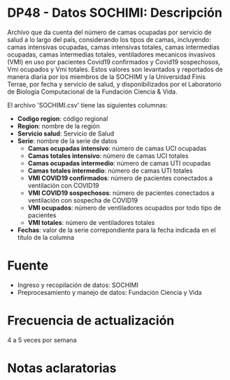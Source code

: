 # DP48 - Datos SOCHIMI: Descripción
Archivo que da cuenta del número de camas ocupadas por servicio de salud a lo largo del país, considerando los tipos de 
camas, incluyendo: camas intensivas ocupadas, camas intensivas totales, camas intermedias ocupadas, camas intermedias 
totales, ventiladores mecanicos invasivos (VMI) en uso por pacientes Covid19 confirmados y Covid19 sospechosos, Vmi 
ocupados y Vmi totales. Estos valores son levantados y reportados de manera diaria por los miembros de la SOCHIMI y la 
Universidad Finis Terrae, por fecha y servicio de salud, y disponibilizados por el Laboratorio de Biología Computacional
 de la Fundación Ciencia & Vida.

El archivo 'SOCHIMI.csv' tiene las siguientes columnas:

* **Codigo region**: código regional
* **Region**: nombre de la región
* **Servicio salud**: Servicio de Salud
* **Serie**: nombre de la serie de datos
    * **Camas ocupadas intensivo**: número de camas UCI ocupadas
    * **Camas totales intensivo**: número de camas UCI totales
    * **Camas ocupadas intermedio**: número de camas UTI ocupadas
    * **Camas totales intermedio**: número de camas UTI totales
    * **VMI COVID19 confirmados**: número de pacientes conectados a ventilación con COVID19
    * **VMI COVID19 sospechosos**:  número de pacientes conectados a ventilación con sospecha de COVID19
    * **VMI ocupados**: número de ventiladores ocupados por todo tipo de pacientes
    * **VMI totales**: número de ventiladores totales
* **Fechas**: valor de la serie correpondiente para la fecha indicada en el título de la columna

# Fuente
* Ingreso y recopilación de datos: SOCHIMI
* Preprocesamiento y manejo de datos: Fundación Ciencia y Vida

# Frecuencia de actualización
4 a 5 veces por semana

# Notas aclaratorias
